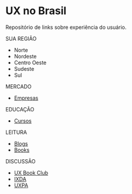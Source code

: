 # UX no Brasil
Repositório de links sobre experiência do usuário.

SUA REGIÃO
- Norte
- Nordeste
- Centro Oeste
- Sudeste
- Sul

MERCADO
- <a href="https://github.com/limamurilo/ux-no-brasil/blob/master/Mercado/Empresas.md"> Empresas</a>

EDUCAÇÃO
- <a href="https://github.com/limamurilo/ux-no-brasil/blob/master/Educacao/Cursos.md"> Cursos</a>

LEITURA
- <a href="https://github.com/limamurilo/ux-no-brasil/blob/master/Leitura/Blogs.md"> Blogs</a>
- <a href="https://github.com/limamurilo/ux-no-brasil/blob/master/Leitura/Books.md"> Books</a>

DISCUSSÃO
- <a href="https://github.com/limamurilo/ux-no-brasil/blob/master/Discussao/UxBookClub.md"> UX Book Club</a>
- <a href="https://github.com/limamurilo/ux-no-brasil/blob/master/Discussao/IXDA.md"> IXDA</a>
- <a href="https://github.com/limamurilo/ux-no-brasil/blob/master/Discussao/UXPA.md"> UXPA</a>